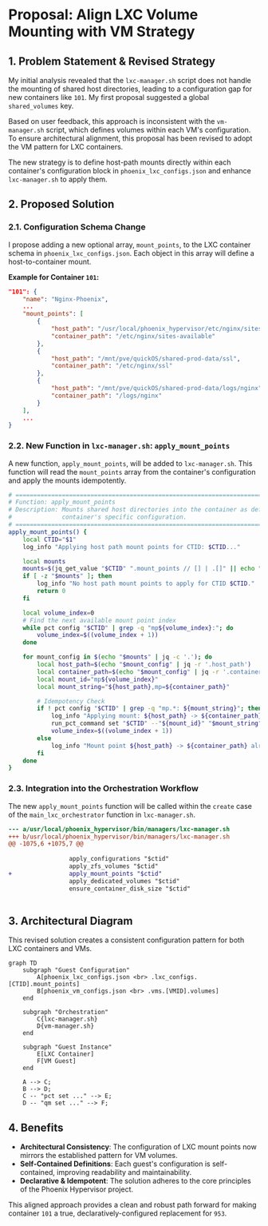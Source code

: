 # Proposal: Align LXC Volume Mounting with VM Strategy

## 1. Problem Statement & Revised Strategy

My initial analysis revealed that the `lxc-manager.sh` script does not handle the mounting of shared host directories, leading to a configuration gap for new containers like `101`. My first proposal suggested a global `shared_volumes` key.

Based on user feedback, this approach is inconsistent with the `vm-manager.sh` script, which defines volumes within each VM's configuration. To ensure architectural alignment, this proposal has been revised to adopt the VM pattern for LXC containers.

The new strategy is to define host-path mounts directly within each container's configuration block in `phoenix_lxc_configs.json` and enhance `lxc-manager.sh` to apply them.

## 2. Proposed Solution

### 2.1. Configuration Schema Change

I propose adding a new optional array, `mount_points`, to the LXC container schema in `phoenix_lxc_configs.json`. Each object in this array will define a host-to-container mount.

**Example for Container `101`:**
```json
"101": {
    "name": "Nginx-Phoenix",
    ...
    "mount_points": [
        {
            "host_path": "/usr/local/phoenix_hypervisor/etc/nginx/sites-available",
            "container_path": "/etc/nginx/sites-available"
        },
        {
            "host_path": "/mnt/pve/quickOS/shared-prod-data/ssl",
            "container_path": "/etc/nginx/ssl"
        },
        {
            "host_path": "/mnt/pve/quickOS/shared-prod-data/logs/nginx",
            "container_path": "/logs/nginx"
        }
    ],
    ...
}
```

### 2.2. New Function in `lxc-manager.sh`: `apply_mount_points`

A new function, `apply_mount_points`, will be added to `lxc-manager.sh`. This function will read the `mount_points` array from the container's configuration and apply the mounts idempotently.

```bash
# =====================================================================================
# Function: apply_mount_points
# Description: Mounts shared host directories into the container as defined in the
#              container's specific configuration.
# =====================================================================================
apply_mount_points() {
    local CTID="$1"
    log_info "Applying host path mount points for CTID: $CTID..."

    local mounts
    mounts=$(jq_get_value "$CTID" ".mount_points // [] | .[]" || echo "")
    if [ -z "$mounts" ]; then
        log_info "No host path mount points to apply for CTID $CTID."
        return 0
    fi

    local volume_index=0
    # Find the next available mount point index
    while pct config "$CTID" | grep -q "mp${volume_index}:"; do
        volume_index=$((volume_index + 1))
    done

    for mount_config in $(echo "$mounts" | jq -c '.'); do
        local host_path=$(echo "$mount_config" | jq -r '.host_path')
        local container_path=$(echo "$mount_config" | jq -r '.container_path')
        local mount_id="mp${volume_index}"
        local mount_string="${host_path},mp=${container_path}"

        # Idempotency Check
        if ! pct config "$CTID" | grep -q "mp.*: ${mount_string}"; then
            log_info "Applying mount: ${host_path} -> ${container_path}"
            run_pct_command set "$CTID" --"${mount_id}" "$mount_string" || log_fatal "Failed to apply mount."
            volume_index=$((volume_index + 1))
        else
            log_info "Mount point ${host_path} -> ${container_path} already configured."
        fi
    done
}
```

### 2.3. Integration into the Orchestration Workflow

The new `apply_mount_points` function will be called within the `create` case of the `main_lxc_orchestrator` function in `lxc-manager.sh`.

```diff
--- a/usr/local/phoenix_hypervisor/bin/managers/lxc-manager.sh
+++ b/usr/local/phoenix_hypervisor/bin/managers/lxc-manager.sh
@@ -1075,6 +1075,7 @@
                 
                 apply_configurations "$ctid"
                 apply_zfs_volumes "$ctid"
+                apply_mount_points "$ctid"
                 apply_dedicated_volumes "$ctid"
                 ensure_container_disk_size "$ctid"
                 
```

## 3. Architectural Diagram

This revised solution creates a consistent configuration pattern for both LXC containers and VMs.

```mermaid
graph TD
    subgraph "Guest Configuration"
        A[phoenix_lxc_configs.json <br> .lxc_configs.[CTID].mount_points]
        B[phoenix_vm_configs.json <br> .vms.[VMID].volumes]
    end

    subgraph "Orchestration"
        C{lxc-manager.sh}
        D{vm-manager.sh}
    end

    subgraph "Guest Instance"
        E[LXC Container]
        F[VM Guest]
    end

    A --> C;
    B --> D;
    C -- "pct set ..." --> E;
    D -- "qm set ..." --> F;
```

## 4. Benefits

*   **Architectural Consistency**: The configuration of LXC mount points now mirrors the established pattern for VM volumes.
*   **Self-Contained Definitions**: Each guest's configuration is self-contained, improving readability and maintainability.
*   **Declarative & Idempotent**: The solution adheres to the core principles of the Phoenix Hypervisor project.

This aligned approach provides a clean and robust path forward for making container `101` a true, declaratively-configured replacement for `953`.